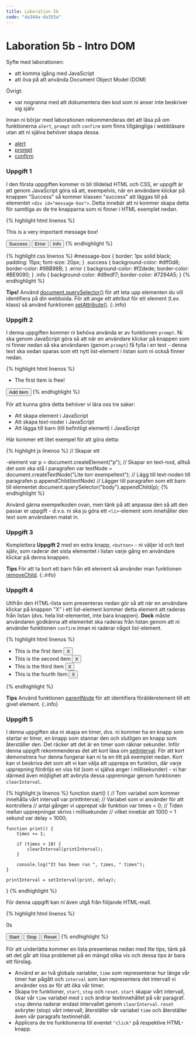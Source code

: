 ```yaml
---
title: Laboration 5b
code: "da344a-da355a"
---
```


# Laboration 5b - Intro DOM

Syfte med laborationen:

* att komma igång med JavaScript
* att öva på att använda Document Object Model (DOM)

Övrigt:

* var nogranna med att dokumentera den kod som ni anser inte beskriver sig själv

Innan ni börjar med laborationen rekommenderas det att läsa på om funktionerna `alert`, `prompt` och `confirm` som finns tillgängliga i webbläsare utan att ni själva behöver skapa dessa.

* [alert](https://developer.mozilla.org/en-US/docs/Web/API/Window/alert)
* [prompt](https://developer.mozilla.org/en-US/docs/Web/API/window/prompt)
* [confirm](https://developer.mozilla.org/en-US/docs/Web/API/window/confirm)

### Uppgift 1

I den första uppgiften kommer ni bli tilldelad HTML och CSS, er uppgift är att genom JavaScript göra så att, exempelvis, när en användare klickar på knappen "Success" så kommer klassen "success" att läggas till på elementet `<div id="message-box">`. Detta innebär att ni kommer skapa detta för samtliga av de tre knapparna som ni finner i HTML exemplet nedan.

{% highlight html linenos %}
<div id="message-box">
    <p>This is a very important message box!</p>
</div>

<button type="button" id="success">Success</button>
<button type="button" id="error">Error</button>
<button type="button" id="info">Info</button>
{% endhighlight %}

{% highlight css linenos %}
#message-box {
    border: 1px solid black;
    padding: 15px;
    font-size: 20px;
}
.success {
    background-color: #dff0d8;
    border-color: #98B98B;
}
.error {
    background-color: #f2dede;
    border-color: #BE9090;
}
.info {
    background-color: #d9edf7;
    border-color: #7294A5;
}
{% endhighlight %}

**Tips!** Använd [document.querySelector()](https://developer.mozilla.org/en-US/docs/Web/API/Document/querySelector) för att leta upp elementen du vill identifiera på din webbsida. För att ange ett attribut för ett element (t.ex. klass) så använd funktionen [setAttribute()](https://developer.mozilla.org/en-US/docs/Web/API/Element/setAttribute).
{:.info}

### Uppgift 2

I denna uppgiften kommer ni behöva använda er av funktionen `prompt`. Ni ska genom JavaScript göra så att när en användare klickar på knappen som ni finner nedan så ska användaren (genom `prompt`) få fylla i en text - denna text ska sedan sparas som ett nytt list-element i listan som ni också finner nedan.

{% highlight html linenos %}
<ul id="items">
    <li>The first item is free!</li>
</ul>

<button type="button" id="add-item">Add item</button>
{% endhighlight %}

För att kunna göra detta behöver vi lära oss tre saker:

* Att skapa element i JavaScript
* Att skapa text-noder i JavaScript
* Att lägga till barn (till befintligt element) i JavaScript

Här kommer ett litet exempel för att göra detta:

{% highlight js linenos %}
// Skapar ett <p>-element
var p = document.createElement("p");
// Skapar en text-nod, alltså det som ska stå i paragrafen
var textNode = document.createTextNode("Lite torr exempeltext");
// Lägg till text-noden till paragrafen
p.appendChild(textNode)
// Lägger till paragrafen som ett barn till elementet <body>
document.querySelector("body").appendChild(p);
{% endhighlight %}

Använd gärna exempelkoden ovan, men tänk på att anpassa den så att den passar er uppgift - d.v.s. ni ska ju göra ett `<li>`-element som innehåller den text som användaren matat in.

### Uppgift 3

Komplettera __Uppgift 2__ med en extra knapp, `<button>` - ni väljer id och text själv, som raderar det sista elementet i listan varje gång en användare klickar på denna knappen.

**Tips** För att ta bort ett barn från ett element så använder man funktionen [removeChild](https://developer.mozilla.org/en-US/docs/Web/API/Node/removeChild).
{:.info}

### Uppgift 4

Utifrån den HTML-lista som presenteras nedan gör så att när en användare klickar på knappen "X" i ett list-element kommer detta element att raderas från listan (dvs. hela list-elementet, inte bara knappen). __Dock__ måste användaren godkänna att elementet ska raderas från listan genom att ni använder funktionen `confirm` innan ni raderar något list-element.

{% highlight html linenos %}
<ul>
    <li>
        This is the first item
        <button type="button" class="remove-list-item">X</button>
    </li>
    <li>
        This is the second item
        <button type="button" class="remove-list-item">X</button>
    </li>
    <li>
        This is the third item
        <button type="button" class="remove-list-item">X</button>
    </li>
    <li>
        This is the fourth item
        <button type="button" class="remove-list-item">X</button>
    </li>
</ul>
{% endhighlight %}

**Tips** Använd funktionen [parentNode](https://developer.mozilla.org/en-US/docs/Web/API/Node/parentNode) för att identifiera förälderelement till ett givet element.
{:.info}

### Uppgift 5

I denna uppgiften ska ni skapa en timer, dvs. ni kommer ha en knapp som startar er timer, en knapp som stannar den och slutligen en knapp som återställer den. Det räcker att det är en timer som räknar sekunder. Inför denna uppgift rekommenderas det att kort läsa om [setInterval](https://developer.mozilla.org/en-US/docs/Web/API/WindowTimers/setInterval). För att kort demonstrera hur denna fungerar kan ni ta en titt på exemplet nedan. Kort kan vi beskriva det som att vi kan välja att upprepa en funktion, där varje upprepning fördröjs en viss tid (som vi själva anger i millisekunder) - vi har därmed även möjlighet att avbryta dessa uppreningar genom funktionen `clearInterval`.

{% highlight js linenos %}
function start() {
    // Tom variabel som kommer innehålla vårt intervall
    var printInterval;
    // Variabel som vi använder för att kontrollera
    // antal gånger vi upprepat vår funktion
    var times = 0;
    // Tiden mellan upprepningar skrivs i millisekunder
    // vilket innebär att 1000 = 1 sekund
    var delay = 1000;

    function print() {
        times += 1;

        if (times > 10) {
            clearInterval(printInterval);
        }

        console.log("It has been run ", times, " times");
    }

    printInterval = setInterval(print, delay);
}
{% endhighlight %}

För denna uppgift kan ni även utgå från följande HTML-mall.

{% highlight html linenos %}
<p id="timer">0s</p>
<button type="button" id="start-timer">Start</button>
<button type="button" id="stop-timer">Stop</button>
<button type="button" id="reset-timer">Reset</button>
{% endhighlight %}

För att underlätta kommer en lista presenteras nedan med lite tips, tänk på att det går att lösa problemet på en mängd olika vis och dessa tips är bara ett förslag.

* Använd er av två globala variabler, `time` som representerar hur länge vår timer har pågått och `interval` som kan representera det intervall vi använder oss av för att öka vår timer.
* Skapa tre funktioner, `start`, `stop` och `reset`. `start` skapar vårt intervall, ökar vår `time` variabel med `1` och ändrar textinnehållet på vår paragraf. `stop` denna raderar endast intervallet genom `clearInterval`. `reset` avbryter (stop) vårt intervall, återställer vår variabel `time` och återställer även vår paragrafs textinnehåll.
* Applicera de tre funktionerna till eventet `"click"` på respektive HTML-knapp.
